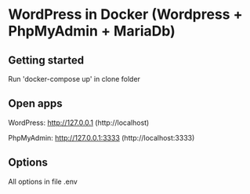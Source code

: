 # WordPress in Docker (Wordpress + PhpMyAdmin + MariaDb)


## Getting started

Run 'docker-compose up' in clone folder

## Open apps

WordPress: http://127.0.0.1 (http://localhost) 

PhpMyAdmin: http://127.0.0.1:3333 (http://localhost:3333) 

## Options

All options in file .env
